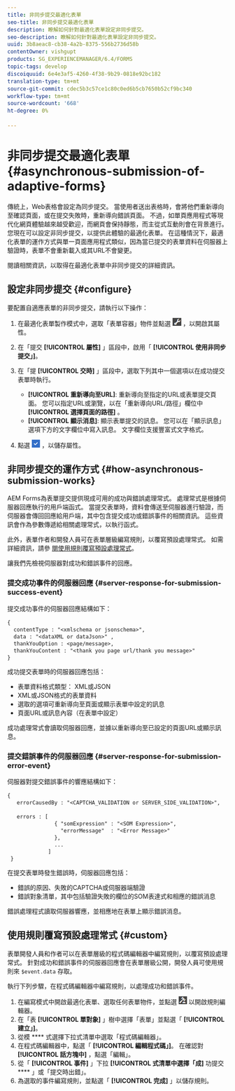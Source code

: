 ```yaml
---
title: 非同步提交最適化表單
seo-title: 非同步提交最適化表單
description: 瞭解如何針對最適化表單設定非同步提交。
seo-description: 瞭解如何針對最適化表單設定非同步提交。
uuid: 3b8aeac8-cb38-4a2b-8375-556b2736d58b
contentOwner: vishgupt
products: SG_EXPERIENCEMANAGER/6.4/FORMS
topic-tags: develop
discoiquuid: 6e4e3af5-4260-4f38-9b29-0818e92bc182
translation-type: tm+mt
source-git-commit: cdec5b3c57ce1c80c0ed6b5cb7650b52cf9bc340
workflow-type: tm+mt
source-wordcount: '668'
ht-degree: 0%

---
```



# 非同步提交最適化表單 {#asynchronous-submission-of-adaptive-forms}

傳統上，Web表格會設定為同步提交。 當使用者送出表格時，會將他們重新導向至確認頁面，或在提交失敗時，重新導向錯誤頁面。 不過，如單頁應用程式等現代化網頁體驗越來越受歡迎，而網頁會保持靜態，而主從式互動則會在背景進行。 您現在可以設定非同步提交，以提供此體驗的最適化表單。 在這種情況下，最適化表單的運作方式與單一頁面應用程式類似，因為當已提交的表單資料在伺服器上驗證時，表單不會重新載入或其URL不會變更。

閱讀相關資訊，以取得在最適化表單中非同步提交的詳細資訊。

## 設定非同步提交 {#configure}

要配置自適應表單的非同步提交，請執行以下操作：

1. 在最適化表單製作模式中，選取「表單容器」物件並點選 ![cmppr1](assets/cmppr1.png) ，以開啟其屬性。
1. 在「提交 **[!UICONTROL 屬性]** 」區段中，啟用「 **[!UICONTROL 使用非同步提交」]**。
1. 在「提 **[!UICONTROL 交時]** 」區段中，選取下列其中一個選項以在成功提交表單時執行。

   * **[!UICONTROL 重新導向至URL]**: 重新導向至指定的URL或表單提交頁面。 您可以指定URL或瀏覽，以在「重新導向URL/路徑」欄位中 **[!UICONTROL 選擇頁面的路徑]** 。
   * **[!UICONTROL 顯示消息]**: 顯示表單提交的訊息。 您可以在「顯示訊息」選項下方的文字欄位中寫入訊息。 文字欄位支援豐富式文字格式。

1. 點選 ![check-button1](assets/check-button1.png) ，以儲存屬性。

## 非同步提交的運作方式 {#how-asynchronous-submission-works}

AEM Forms為表單提交提供現成可用的成功與錯誤處理常式。 處理常式是根據伺服器回應執行的用戶端函式。 當提交表單時，資料會傳送至伺服器進行驗證，而伺服器會傳回回應給用戶端，其中包含提交成功或錯誤事件的相關資訊。 這些資訊會作為參數傳遞給相關處理常式，以執行函式。

此外，表單作者和開發人員可在表單層級編寫規則，以覆寫預設處理常式。 如需詳細資訊，請參 [閱使用規則覆寫預設處理常式](#custom)。

讓我們先檢視伺服器對成功和錯誤事件的回應。

### 提交成功事件的伺服器回應 {#server-response-for-submission-success-event}

提交成功事件的伺服器回應結構如下：

```
{
  contentType : "<xmlschema or jsonschema>", 
  data : "<dataXML or dataJson>" , 
  thankYouOption : <page/message>, 
  thankYouContent : "<thank you page url/thank you message>"
}
```

成功提交表單時的伺服器回應包括：

* 表單資料格式類型： XML或JSON
* XML或JSON格式的表單資料
* 選取的選項可重新導向至頁面或顯示表單中設定的訊息
* 頁面URL或訊息內容（在表單中設定）

成功處理常式會讀取伺服器回應，並據以重新導向至已設定的頁面URL或顯示訊息。

### 提交錯誤事件的伺服器回應 {#server-response-for-submission-error-event}

伺服器對提交錯誤事件的響應結構如下：

```
{
   errorCausedBy : "<CAPTCHA_VALIDATION or SERVER_SIDE_VALIDATION>",

   errors : [
               { "somExpression" : "<SOM Expression>",
                 "errorMessage"  : "<Error Message>"
               },
               ...
             ]
 }
```

在提交表單時發生錯誤時，伺服器回應包括：

* 錯誤的原因、失敗的CAPTCHA或伺服器端驗證
* 錯誤對象清單，其中包括驗證失敗的欄位的SOM表達式和相應的錯誤消息

錯誤處理程式讀取伺服器響應，並相應地在表單上顯示錯誤消息。

## 使用規則覆寫預設處理常式 {#custom}

表單開發人員和作者可以在表單層級的程式碼編輯器中編寫規則，以覆寫預設處理常式。 針對成功和錯誤事件的伺服器回應會在表單層級公開，開發人員可使用規則來 `$event.data` 存取。

執行下列步驟，在程式碼編輯器中編寫規則，以處理成功和錯誤事件。

1. 在編寫模式中開啟最適化表單、選取任何表單物件，並點選 ![edit-rules1](assets/edit-rules1.png) 以開啟規則編輯器。
1. 在「表 **[!UICONTROL 單對象]** 」樹中選擇「表單」並點選「 **[!UICONTROL 建立」]**。
1. 從模 **** 式選擇下拉式清單中選取「程式碼編輯器」。
1. 在程式碼編輯器中，點選「 **[!UICONTROL 編輯程式碼」]**。 在確認對 **[!UICONTROL 話方塊中]** ，點選「編輯」。
1. 從「 **[!UICONTROL 事件]** 」下拉 **[!UICONTROL 式清單中選擇「成]** 功提交 **** 」或「提交時出錯」。
1. 為選取的事件編寫規則，並點選「 **[!UICONTROL 完成]** 」以儲存規則。

